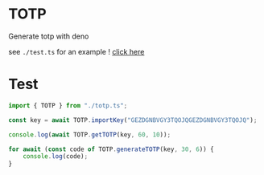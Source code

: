# TOTP
Generate totp  with deno

see `./test.ts` for an example ! [click here](./test.ts)

# Test
```ts
import { TOTP } from "./totp.ts";

const key = await TOTP.importKey("GEZDGNBVGY3TQOJQGEZDGNBVGY3TQOJQ");

console.log(await TOTP.getTOTP(key, 60, 10));

for await (const code of TOTP.generateTOTP(key, 30, 6)) {
    console.log(code);
}
```